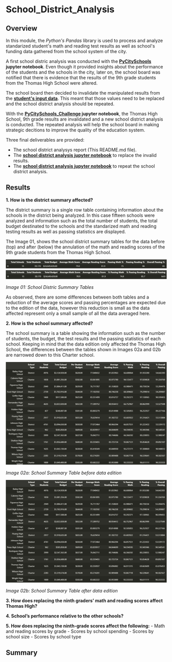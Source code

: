# School_District_Analysis

## Overview

In this module, the *Python's Pandas* library is used to process and analyze standarized student's math and reading test results as well as school's funding data gathered from the school system of the city.

A first school distric analysis was conducted with the **[PyCitySchools](./Module/PyCitySchools.ipynb) jupyter notebook**. Even though it provided insights about the performance of the students and the schools in the city, later on, the school board was notified that there is evidence that the results of the 9th grade students from the Thomas High School were altered.

The school board then decided to invalidate the manipulated results from the **[student's input data](./Resources/students_complete.csv)**. This meant that those values need to be replaced and the school district analysis should be repeated.

With the **[PyCitySchools_Challenge](./PyCitySchools_Challenge.ipynb) jupyter notebook**, the Thomas High School, 9th grade results are invalidated and a new school district analysis is conducted. The repeated analysis will help the school board in making strategic decitions to improve the quality of the education system.

Three final deliverables are provided:

- The school district analysys report (This README.md file).
- The **[school district analysis jupyter notebook](./PyCitySchools_Challenge.ipynb)** to replace the invalid results.
- The **[school district analysis jupyter notebook](./PyCitySchools_Challenge.ipynb)** to repeat the school district analysis.

## Results

**1. How is the district summary affected?**

The district summary is a single row table containing information about the schools in the district being analyzed. In this case fifteen schools were analyzed and information such as the total number of students, the total budget destinated to the schools and the standarized math and reading testing results as well as passing statistics are displayed.

The Image 01, shows the school district summary tables for the data before (top) and after (below) the annulation of the math and reading scores of the 9th grade students from the Thomas High School.

![Image 01](./Resources/01_Distric_Summary.png)

*Image 01: School Distric Summary Tables*

As observed, there are some differences between both tables and a reduction of the average scores and passing percentages are expected due to the edition of the data, however this reduction is small as the data affected represent only a small sample of all the data averaged here.

**2. How is the school summary affected?**

The school summary is a table showing the information such as the number of students, the budget, the test results and the passing statistics of each school. Keeping in mind that the data edition only affected the Thomas High School, the differences between the tables shown in Images 02a and 02b are narrowed down to this Charter school.  

![Image 02a](./Resources/02a_School_Summary_Before.png)

*Image 02a: School Summary Table before data edition*

![Image 02b](./Resources/02b_School_Summary_After.png)

*Image 02b: School Summary Table after data edition*

**3. How does replacing the ninth graders’ math and reading scores affect Thomas High?**

**4. School’s performance relative to the other schools?**

**5. How does replacing the ninth-grade scores affect the following:**
    - Math and reading scores by grade
    - Scores by school spending
    - Scores by school size
    - Scores by school type

## Summary

<!-- Summarize four changes in the updated school district analysis after reading and math scores for the ninth grade at Thomas High School have been replaced with NaNs -->

<!-- ![Image3](./Resources/Code_part02.png)

*Image 3: PyPoll Python 3 script, total number of votes and vote count by county & candidate* -->